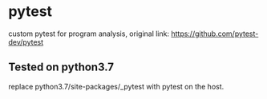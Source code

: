 # pytest
custom pytest for program analysis, 
original link: https://github.com/pytest-dev/pytest

## Tested on python3.7
replace python3.7/site-packages/_pytest with pytest on the host.

